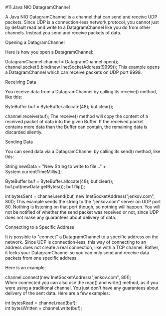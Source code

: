 #11.Java NIO DatagramChannel

A Java NIO DatagramChannel is a channel that can send and receive UDP packets. Since UDP is a connection-less network protocol, you cannot just by default read and write to a DatagramChannel like you do from other channels. Instead you send and receive packets of data.

Opening a DatagramChannel

Here is how you open a DatagramChannel:

DatagramChannel channel = DatagramChannel.open();
channel.socket().bind(new InetSocketAddress(9999));
This example opens a DatagramChannel which can receive packets on UDP port 9999.

Receiving Data

You receive data from a DatagramChannel by calling its receive() method, like this:

ByteBuffer buf = ByteBuffer.allocate(48);
buf.clear();

channel.receive(buf);
The receive() method will copy the content of a received packet of data into the given Buffer. If the received packet contains more data than the Buffer can contain, the remaining data is discarded silently.

Sending Data

You can send data via a DatagramChannel by calling its send() method, like this:

String newData = "New String to write to file..."
                    + System.currentTimeMillis();
    
ByteBuffer buf = ByteBuffer.allocate(48);
buf.clear();
buf.put(newData.getBytes());
buf.flip();

int bytesSent = channel.send(buf, new InetSocketAddress("jenkov.com", 80));
This example sends the string to the "jenkov.com" server on UDP port 80. Nothing is listening on that port though, so nothing will happen. You will not be notified of whether the send packet was received or not, since UDP does not make any guarantees about delivery of data.

Connecting to a Specific Address

It is possible to "connect" a DatagramChannel to a specific address on the network. Since UDP is connection-less, this way of connecting to an address does not create a real connection, like with a TCP channel. Rather, it locks your DatagramChannel so you can only send and receive data packets from one specific address.

Here is an example:

channel.connect(new InetSocketAddress("jenkov.com", 80));    
When connected you can also use the read() and write() method, as if you were using a traditional channel. You just don't have any guarantees about delivery of the sent data. Here are a few examples:

int bytesRead = channel.read(buf);    
int bytesWritten = channel.write(buf);